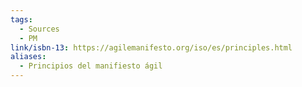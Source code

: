 ```yaml
---
tags:
  - Sources
  - PM
link/isbn-13: https://agilemanifesto.org/iso/es/principles.html
aliases:
  - Principios del manifiesto ágil
---
```

